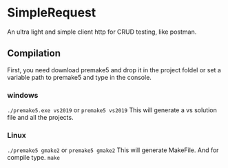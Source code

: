 # SimpleRequest
An ultra light and simple client http for CRUD testing, like postman.

## Compilation
First, you need download premake5 and drop it in the project foldel or set a variable path to premake5 and type in the console.

### windows
`./premake5.exe vs2019` or `premake5 vs2019`
This will generate a vs solution file and all the projects.

### Linux

`./premake5 gmake2` or `premake5 gmake2`
This will generate MakeFile. And for compile type.
`make`
